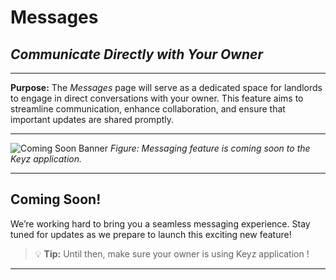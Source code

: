 # Messages

## *Communicate Directly with Your Owner*

---

**Purpose:**
The *Messages* page will serve as a dedicated space for landlords to engage in direct conversations with your owner. This feature aims to streamline communication, enhance collaboration, and ensure that important updates are shared promptly.

---

![Coming Soon Banner](../../Images/messages.png)
*Figure: Messaging feature is coming soon to the Keyz application.*

---

## **Coming Soon!**

We’re working hard to bring you a seamless messaging experience. Stay tuned for updates as we prepare to launch this exciting new feature!

> 💡 **Tip:**
> Until then, make sure your owner is using Keyz application !

---
